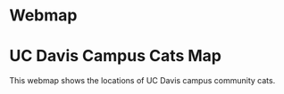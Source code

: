 Webmap
================

<!DOCTYPE html>
<html>

<head>
<title>UC Davis Campus Cats Map</title>

<!--Load the Leaflet CSS file -->
<link rel="stylesheet" href="https://unpkg.com/leaflet@1.7.1/dist/leaflet.css" integrity="sha512-xodZBNTC5n17Xt2atTPuE1HxjVMSvLVW9ocqUKLsCC5CXdbqCmblAshOMAS6/keqq/sMZMZ19scR4PsZChSR7A=="crossorigin=""/>

<!--Load the Leaflet JavaScript file -->
<script src="https://unpkg.com/leaflet@1.7.1/dist/leaflet.js" integrity="sha512-XQoYMqMTK8LvdxXYG3nZ448hOEQiglfqkJs1NOQV44cWnUrBc8PkAOcXy20w0vlaXaVUearIOBhiXZ5V3ynxwA=="crossorigin=""></script>
</head>

<body>
<h1>UC Davis Campus Cats Map</h1>
<p>This webmap shows the locations of UC Davis campus community cats.</p>

<div id="mapid" style="width: 600px; height: 400px;"></div>

<script src="campus_cats.js" type="text/javascript"></script>

<script>

    //add an empty map called "catmap" to the page in the mapid div
    var catmap = L.map('mapid', {
        center: [38.538592, -121.75],
        zoom: 15
        });

    //add the base map = Stamen Toner tile layer
    var Stamen_Toner = L.tileLayer('https://stamen-tiles-{s}.a.ssl.fastly.net/toner/{z}/{x}/{y}.{ext}', {
        attribution: 'Map tiles by <a href="http://stamen.com">Stamen Design</a>, <a href="http://creativecommons.org/licenses/by/3.0">CC BY 3.0</a> &mdash; Map data &copy; <a href="http://www.openstreetmap.org/copyright">OpenStreetMap</a>',
        subdomains: 'abcd',
        minZoom: 0,
        maxZoom: 20,
        ext: 'png'
        });
        catmap.addLayer(Stamen_Toner);

    //add a marker for the Quad with a tooltip
            //Quad: 38.541162, -121.749371
    var marker = new L.marker([38.541112, -121.749350], {
        opacity: 1.0   //teardrop marker opacity may be set to zero
        });             
        marker.bindTooltip("<b>Quad</b>", { });
        marker.addTo(catmap);
 
    //add cat points from the GeoJSON (campus_cats.js) file

    var catpoints = L.geoJSON(campus_cats, {  
        pointToLayer: function(feature, latlng){  
            return L.circleMarker(latlng, {color: 'orange', radius: 8});
        },
        onEachFeature: function(feature, layer){
            layer.bindPopup(
                "<img src='"+feature.properties.gx_media_links+"' width='259'><br><b>Name: </b>" + feature.properties.Name + "<br><b>Description: </b>"+ feature.properties.details);
        }
    }).addTo(catmap);
    
</script>

</body>

</html>
